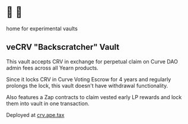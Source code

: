 # 🦍 🧮

home for experimental vaults

## veCRV "Backscratcher" Vault

This vault accepts CRV in exchange for perpetual claim on Curve DAO admin fees across all Yearn products.

Since it locks CRV in Curve Voting Escrow for 4 years and regularly prolongs the lock, this vault doesn't have withdrawal functionality.

Also features a Zap contracts to claim vested early LP rewards and lock them into vault in one transaction.

Deployed at [crv.ape.tax](https://crv.ape.tax)
